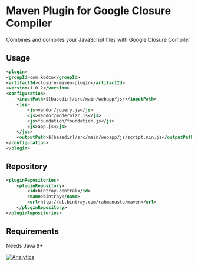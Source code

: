 # Maven Plugin for Google Closure Compiler

Combines and compiles your JavaScript files with Google Closure Compiler

## Usage

```xml
<plugin>
<groupId>com.kodcu</groupId>
<artifactId>closure-maven-plugin</artifactId>
<version>1.0.2</version>
<configuration>
	<inputPath>${basedir}/src/main/webapp/js/</inputPath>
	<jss>
		<js>vendor/jquery.js</js>
		<js>vendor/modernizr.js</js>
		<js>foundation/foundation.js</js>
		<js>app.js</js>
	</jss>
	<outputPath>${basedir}/src/main/webapp/js/script.min.js</outputPath>
</configuration>
</plugin>
```

## Repository

```xml
<pluginRepositories>
    <pluginRepository>
        <id>bintray-central</id>
        <name>bintray</name>
        <url>http://dl.bintray.com/rahmanusta/maven</url>
    </pluginRepository>
</pluginRepositories>
```
## Requirements

Needs Java 8+

[![Analytics](https://ga-beacon.appspot.com/UA-52823012-1/closure-maven-plugin/readme)](https://github.com/rahmanusta/closure-maven-plugin)
